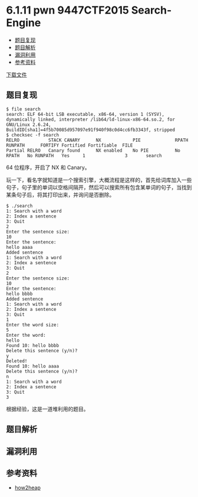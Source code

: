 # 6.1.11 pwn 9447CTF2015 Search-Engine

- [题目复现](#题目复现)
- [题目解析](#题目解析)
- [漏洞利用](#漏洞利用)
- [参考资料](#参考资料)


[下载文件](../src/writeup/6.1.11_pwn_9447ctf2015_search_engine)

## 题目复现
```
$ file search 
search: ELF 64-bit LSB executable, x86-64, version 1 (SYSV), dynamically linked, interpreter /lib64/ld-linux-x86-64.so.2, for GNU/Linux 2.6.24, BuildID[sha1]=4f5b70085d957097e91f940f98c0d4cc6fb3343f, stripped
$ checksec -f search
RELRO           STACK CANARY      NX            PIE             RPATH      RUNPATH      FORTIFY Fortified Fortifiable  FILE
Partial RELRO   Canary found      NX enabled    No PIE          No RPATH   No RUNPATH   Yes     1               3       search
```
64 位程序，开启了 NX 和 Canary。

玩一下，看名字就知道是一个搜索引擎，大概流程是这样的，首先给词库加入一些句子，句子里的单词以空格间隔开，然后可以搜索所有包含某单词的句子，当找到某条句子后，将其打印出来，并询问是否删除。
```
$ ./search
1: Search with a word
2: Index a sentence
3: Quit
2
Enter the sentence size:
10
Enter the sentence:
hello aaaa
Added sentence
1: Search with a word
2: Index a sentence
3: Quit
2
Enter the sentence size:
10
Enter the sentence:
hello bbbb
Added sentence
1: Search with a word
2: Index a sentence
3: Quit
1
Enter the word size:
5
Enter the word:
hello
Found 10: hello bbbb
Delete this sentence (y/n)?
y
Deleted!
Found 10: hello aaaa
Delete this sentence (y/n)?
n
1: Search with a word
2: Index a sentence
3: Quit
3
```
根据经验，这是一道堆利用的题目。


## 题目解析

## 漏洞利用

## 参考资料
- [how2heap](https://github.com/shellphish/how2heap)
